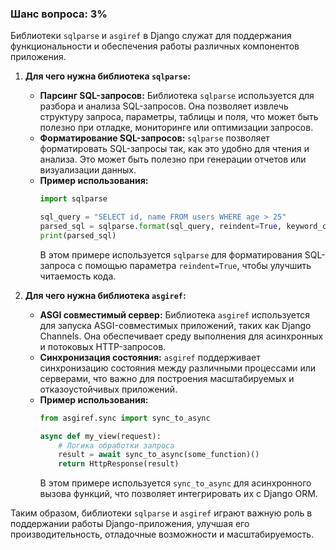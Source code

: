 ### Шанс вопроса: 3%

Библиотеки `sqlparse` и `asgiref` в Django служат для поддержания функциональности и обеспечения работы различных компонентов приложения.

1. **Для чего нужна библиотека `sqlparse`:**
   - **Парсинг SQL-запросов:** Библиотека `sqlparse` используется для разбора и анализа SQL-запросов. Она позволяет извлечь структуру запроса, параметры, таблицы и поля, что может быть полезно при отладке, мониторинге или оптимизации запросов.
   - **Форматирование SQL-запросов:** `sqlparse` позволяет форматировать SQL-запросы так, как это удобно для чтения и анализа. Это может быть полезно при генерации отчетов или визуализации данных.
   - **Пример использования:**
     ```python
     import sqlparse

     sql_query = "SELECT id, name FROM users WHERE age > 25"
     parsed_sql = sqlparse.format(sql_query, reindent=True, keyword_case='upper')
     print(parsed_sql)
     ```
     В этом примере используется `sqlparse` для форматирования SQL-запроса с помощью параметра `reindent=True`, чтобы улучшить читаемость кода.

2. **Для чего нужна библиотека `asgiref`:**
   - **ASGI совместимый сервер:** Библиотека `asgiref` используется для запуска ASGI-совместимых приложений, таких как Django Channels. Она обеспечивает среду выполнения для асинхронных и потоковых HTTP-запросов.
   - **Синхронизация состояния:** `asgiref` поддерживает синхронизацию состояния между различными процессами или серверами, что важно для построения масштабируемых и отказоустойчивых приложений.
   - **Пример использования:**
     ```python
     from asgiref.sync import sync_to_async

     async def my_view(request):
         # Логика обработки запроса
         result = await sync_to_async(some_function)()
         return HttpResponse(result)
     ```
     В этом примере используется `sync_to_async` для асинхронного вызова функций, что позволяет интегрировать их с Django ORM.

Таким образом, библиотеки `sqlparse` и `asgiref` играют важную роль в поддержании работы Django-приложения, улучшая его производительность, отладочные возможности и масштабируемость.